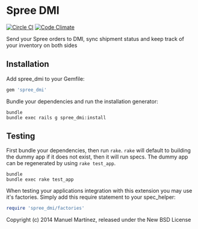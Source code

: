 Spree DMI
=========

[![Circle CI](https://circleci.com/gh/manmartinez/spree_dmi.svg?style=svg&circle-token=6469ead150cd3770e7f70ac8a568863268cbcc2d)](https://circleci.com/gh/manmartinez/spree_dmi) [![Code Climate](https://codeclimate.com/github/manmartinez/spree_dmi/badges/gpa.svg)](https://codeclimate.com/github/manmartinez/spree_dmi)


Send your Spree orders to DMI, sync shipment status and keep track of your inventory on both sides

Installation
------------

Add spree_dmi to your Gemfile:

```ruby
gem 'spree_dmi'
```

Bundle your dependencies and run the installation generator:

```shell
bundle
bundle exec rails g spree_dmi:install
```

Testing
-------

First bundle your dependencies, then run `rake`. `rake` will default to building the dummy app if it does not exist, then it will run specs. The dummy app can be regenerated by using `rake test_app`.

```shell
bundle
bundle exec rake test_app
```

When testing your applications integration with this extension you may use it's factories.
Simply add this require statement to your spec_helper:

```ruby
require 'spree_dmi/factories'
```

Copyright (c) 2014 Manuel Martínez, released under the New BSD License
